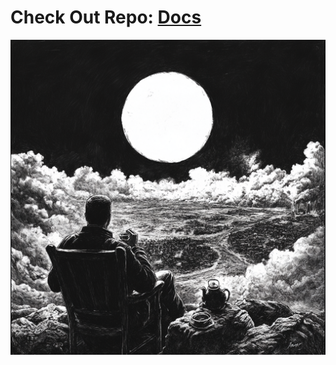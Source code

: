 <h1>Check Out Repo: <a href="https://scondo-prof.github.io/productiveJournal/">Docs</a></h1>

<img src="docs/assets/sippinTea.png" alt="Sippin Tea" />
